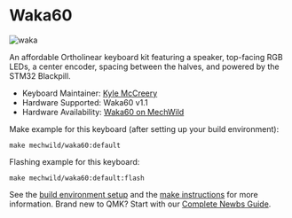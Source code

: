 # Waka60

![waka](https://i.ibb.co/10cG7G2/image.png)

An affordable Ortholinear keyboard kit featuring a speaker, top-facing RGB LEDs, a center encoder, spacing between the halves, and powered by the STM32 Blackpill.

* Keyboard Maintainer: [Kyle McCreery](https://github.com/kylemccreery)
* Hardware Supported: Waka60 v1.1
* Hardware Availability: [Waka60 on MechWild](https://mechwild.com/product/waka/)

Make example for this keyboard (after setting up your build environment):

    make mechwild/waka60:default

Flashing example for this keyboard:

    make mechwild/waka60:default:flash

See the [build environment setup](https://docs.qmk.fm/#/getting_started_build_tools) and the [make instructions](https://docs.qmk.fm/#/getting_started_make_guide) for more information. Brand new to QMK? Start with our [Complete Newbs Guide](https://docs.qmk.fm/#/newbs).
